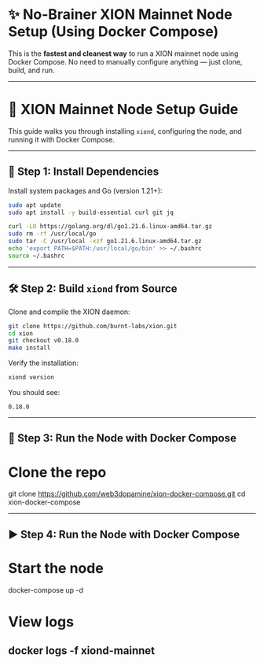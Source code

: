 # ✨ No-Brainer XION Mainnet Node Setup (Using Docker Compose)

This is the **fastest and cleanest way** to run a XION mainnet node using Docker Compose. No need to manually configure anything — just clone, build, and run.

---

# 🚀 XION Mainnet Node Setup Guide

This guide walks you through installing `xiond`, configuring the node, and running it with Docker Compose.

---

## 🧱 Step 1: Install Dependencies

Install system packages and Go (version 1.21+):

```bash
sudo apt update
sudo apt install -y build-essential curl git jq

curl -LO https://golang.org/dl/go1.21.6.linux-amd64.tar.gz
sudo rm -rf /usr/local/go
sudo tar -C /usr/local -xzf go1.21.6.linux-amd64.tar.gz
echo 'export PATH=$PATH:/usr/local/go/bin' >> ~/.bashrc
source ~/.bashrc
```

---

## 🛠️ Step 2: Build `xiond` from Source

Clone and compile the XION daemon:

```bash
git clone https://github.com/burnt-labs/xion.git
cd xion
git checkout v0.18.0
make install
```

Verify the installation:

```bash
xiond version
```

You should see:

```
0.18.0
```

---

## 🐳 Step 3: Run the Node with Docker Compose

# Clone the repo
git clone https://github.com/web3dopamine/xion-docker-compose.git
cd xion-docker-compose

---

## ▶️ Step 4: Run the Node with Docker Compose

# Start the node
docker-compose up -d


# View logs
docker logs -f xiond-mainnet
---



